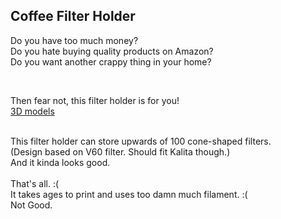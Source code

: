 ## Coffee Filter Holder

Do you have too much money?  
Do you hate buying quality products on Amazon?  
Do you want another crappy thing in your home?  

<br>

Then fear not, this filter holder is for you!  
[3D models](https://steve2130.github.io/coffee_filter_holder)

<br>
This filter holder can store upwards of 100 cone-shaped filters.<br>
(Design based on V60 filter. Should fit Kalita though.)<br>
And it kinda looks good.<br>

<br>
That's all. :(<br>
It takes ages to print and uses too damn much filament. :(<br>
Not Good.  
